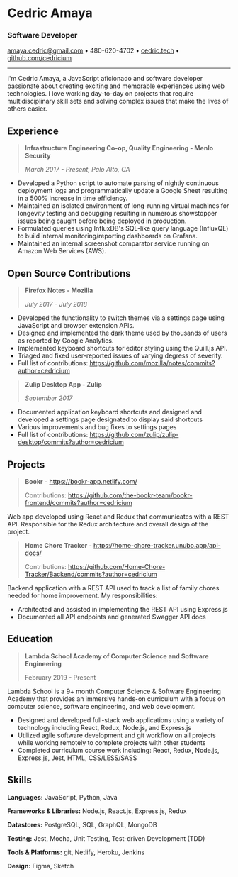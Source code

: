 # Cedric Amaya

### Software Developer

[amaya.cedric@gmail.com](mailto:amaya.cedric@gmail.com) • 480-620-4702 • [cedric.tech](https://cedric.tech) • [github.com/cedricium](https://github.com/cedricium)

---

I'm Cedric Amaya, a JavaScript aficionado and software developer passionate about
creating exciting and memorable experiences using web technologies. I love working
day-to-day on projects that require multidisciplinary skill sets and solving complex
issues that make the lives of others easier.


## Experience

> **Infrastructure Engineering Co-op, Quality Engineering - Menlo Security**
>
> *March 2017 - Present, Palo Alto, CA*

- Developed a Python script to automate parsing of nightly continuous deployment logs and programmatically update a Google Sheet resulting in a 500% increase in time efficiency.
- Maintained an isolated environment of long-running virtual machines for longevity testing and debugging resulting in numerous showstopper issues being caught before being deployed in production.
- Formulated queries using InfluxDB's SQL-like query language (InfluxQL) to build internal monitoring/reporting dashboards on Grafana.
- Maintained an internal screenshot comparator service running on Amazon Web Services (AWS).

## Open Source Contributions

> **Firefox Notes - Mozilla**
>
> *July 2017 - July 2018*

- Developed the functionality to switch themes via a settings page using JavaScript and browser extension APIs.
- Designed and implemented the dark theme used by thousands of users as reported by Google Analytics.
- Implemented keyboard shortcuts for editor styling using the Quill.js API.
- Triaged and fixed user-reported issues of varying degress of severity.
- Full list of contributions: https://github.com/mozilla/notes/commits?author=cedricium

> **Zulip Desktop App - Zulip**
>
> *September 2017*

- Documented application keyboard shortcuts and designed and developed a settings page designated to display said shortcuts
- Various improvements and bug fixes to settings pages
- Full list of contributions:
https://github.com/zulip/zulip-desktop/commits?author=cedricium


## Projects

> **Bookr** - https://bookr-app.netlify.com/
>
> Contributions: https://github.com/the-bookr-team/bookr-frontend/commits?author=cedricium

Web app developed using React and Redux that communicates with a REST API.
Responsible for the Redux architecture and overall design of the project.

> **Home Chore Tracker** - https://home-chore-tracker.unubo.app/api-docs/
>
> Contributions: https://github.com/Home-Chore-Tracker/Backend/commits?author=cedricium

Backend application with a REST API used to track a list of family chores needed for
home improvement. My responsibilities:

- Architected and assisted in implementing the REST API using Express.js
- Documented all API endpoints and generated Swagger API docs


## Education

> **Lambda School Academy of Computer Science and Software Engineering**
>
> February 2019 - Present

Lambda School is a 9+ month Computer Science & Software Engineering Academy that provides an immersive hands-on curriculum with a focus on computer science, software engineering, and web development.

- Designed and developed full-stack web applications using a variety of technology including React, Redux, Node.js, and Express.js
- Utilized agile software development and git workflow on all projects while working remotely to complete projects with other students
- Completed curriculum course work including: React, Redux, Node.js, Express.js, Jest, HTML, CSS/LESS/SASS


## Skills

**Languages:** JavaScript, Python, Java

**Frameworks & Libraries:** Node.js, React.js, Express.js, Redux

**Datastores:** PostgreSQL, SQL, GraphQL, MongoDB

**Testing:** Jest, Mocha, Unit Testing, Test-driven Development (TDD)

**Tools & Platforms:** git, Netlify, Heroku, Jenkins

**Design:** Figma, Sketch
